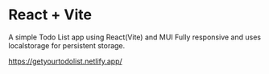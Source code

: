 # React + Vite

A simple Todo List app using React(Vite) and MUI Fully responsive and uses localstorage for persistent storage.

 
https://getyourtodolist.netlify.app/
